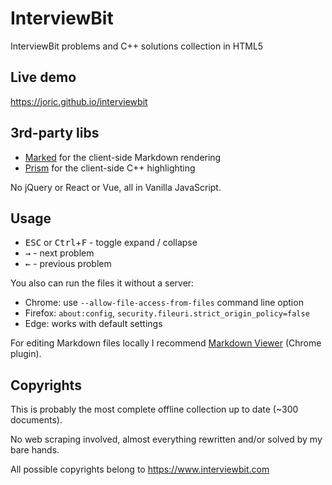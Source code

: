 # InterviewBit

InterviewBit problems and C++ solutions collection in HTML5

## Live demo

https://joric.github.io/interviewbit

## 3rd-party libs

* [Marked](https://github.com/markedjs/marked) for the client-side Markdown rendering
* [Prism](https://github.com/PrismLibrary/Prism) for the client-side C++ highlighting

No jQuery or React or Vue, all in Vanilla JavaScript.

## Usage

* <kbd>ESC</kbd> or <kbd>Ctrl</kbd>+<kbd>F</kbd> - toggle expand / collapse
* <kbd>→</kbd> - next problem
* <kbd>←</kbd> - previous problem

You also can run the files it without a server:

* Chrome: use `--allow-file-access-from-files` command line option
* Firefox: `about:config`, `security.fileuri.strict_origin_policy=false`
* Edge: works with default settings

For editing Markdown files locally I recommend [Markdown Viewer](https://chrome.google.com/webstore/detail/markdown-viewer/ckkdlimhmcjmikdlpkmbgfkaikojcbjk)
(Chrome plugin).

## Copyrights

This is probably the most complete offline collection up to date (~300 documents).

No web scraping involved, almost everything rewritten and/or solved by my bare hands.

All possible copyrights belong to https://www.interviewbit.com


